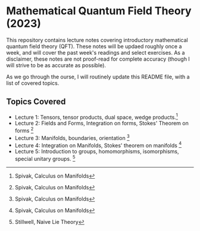# Mathematical Quantum Field Theory (2023)

This repository contains lecture notes covering introductory mathematical quantum field theory (QFT). These notes will be updaed roughly once a week, and will cover the past week's readings and select exercises. As a disclaimer, these notes are not proof-read for complete accuracy (though I will strive to be as accurate as possible).

As we go through the ourse, I will routinely update this README file, with a list of covered topics. 

## Topics Covered

* Lecture 1: Tensors, tensor products, dual space, wedge products.[^1]
* Lecture 2: Fields and Forms, Integration on forms, Stokes' Theorem on forms [^1]
* Lecture 3: Manifolds, boundaries, orientation [^1]
* Lecture 4: Integration on Manifolds, Stokes' theorem on manifolds [^1]
* Lecture 5: Introduction to groups, homomorphisms, isomorphisms, special unitary groups. [^2]

[^1]: Spivak, Calculus on Manifolds
[^2]: Stillwell, Naive Lie Theory
